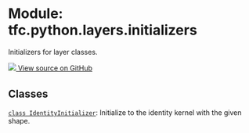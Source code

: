 <div itemscope itemtype="http://developers.google.com/ReferenceObject">
<meta itemprop="name" content="tfc.python.layers.initializers" />
<meta itemprop="path" content="Stable" />
</div>

# Module: tfc.python.layers.initializers

Initializers for layer classes.




<table class="tfo-github-link" align="left">
<a target="_blank" href="https://github.com/tensorflow/compression/tree/master/tensorflow_compression/python/layers/initializers.py">
  <img src="https://www.tensorflow.org/images/GitHub-Mark-32px.png" />
  View source on GitHub
</a>
</table>

<!-- Placeholder for "Used in" -->


## Classes

[`class IdentityInitializer`](../../../tfc/IdentityInitializer.md): Initialize to the identity kernel with the given shape.

